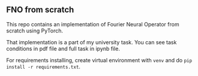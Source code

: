 ## FNO from scratch

This repo contains an implementation of Fourier Neural Operator from scratch using PyTorch.

That implementation is a part of my university task. You can see task conditions in pdf file and full task in ipynb file.

For requirements installing, create virtual environment with ```venv``` and do ```pip install -r requirements.txt```.

